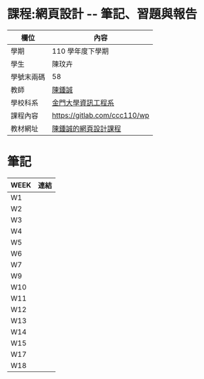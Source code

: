 # 課程:網頁設計 -- 筆記、習題與報告

欄位 | 內容
-----|-----
學期 | 110 學年度下學期
學生 |  陳玟卉
學號末兩碼 | 58
教師 | [陳鍾誠](https://www.nqu.edu.tw/educsie/index.php?act=blog&code=list&ids=4)
學校科系 | [金門大學資訊工程系](https://www.nqu.edu.tw/educsie/index.php)
課程內容 | https://gitlab.com/ccc110/wp
教材網址 | [陳鍾誠的網頁設計課程](https://kinmen6.com/root/%E9%99%B3%E9%8D%BE%E8%AA%A0/%E8%AA%B2%E7%A8%8B/%E7%B6%B2%E9%A0%81%E8%A8%AD%E8%A8%88/README.md)

# 筆記

WEEK | 連結
----  | ----
W1 | 
W2 | 
W3 | 
W4 | 
W5 | 
W6 | 
W7 | 
W9 | 
W10 | 
W11 | 
W12 | 
W13 | 
W14 | 
W15 | 
W17 | 
W18 | 
